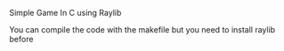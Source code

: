 Simple Game In C using Raylib

You can compile the code with the makefile but you need to install raylib before